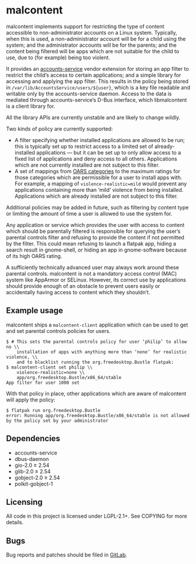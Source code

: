 malcontent
==========

malcontent implements support for restricting the type of content accessible to
non-administrator accounts on a Linux system. Typically, when this is
used, a non-administrator account will be for a child using the system; and the
administrator accounts will be for the parents; and the content being filtered
will be apps which are not suitable for the child to use, due to (for example)
being too violent.

It provides an
[accounts-service](https://gitlab.freedesktop.org/accountsservice/accountsservice)
vendor extension for storing an app filter to
restrict the child’s access to certain applications; and a simple library for
accessing and applying the app filter. This results in the policy being stored
in `/var/lib/AccountsService/users/${user}`, which is a key file readable and
writable only by the accounts-service daemon. Access to the data is mediated
through accounts-service’s D-Bus interface, which libmalcontent is a client
library for.

All the library APIs are currently unstable and are likely to change wildly.

Two kinds of policy are currently supported:
 * A filter specifying whether installed applications are allowed to be run;
   this is typically set up to restrict access to a limited set of
   already-installed applications — but it can be set up to only allow access
   to a fixed list of applications and deny access to all others.
   Applications which are not currently installed are not subject to this
   filter.
 * A set of mappings from [OARS categories](https://hughsie.github.io/oars/) to
   the maximum ratings for those categories which are permissible for a user to
   install apps with. For example, a mapping of `violence-realistic=mild` would
   prevent any applications containing more than ‘mild’ violence from being
   installed. Applications which are already installed are not subject to this
   filter.

Additional policies may be added in future, such as filtering by content type
or limiting the amount of time a user is allowed to use the system for.

Any application or service which provides the user with access to content which
should be parentally filtered is responsible for querying the user’s parental
controls filter and refusing to provide the content if not permitted by the
filter. This could mean refusing to launch a flatpak app, hiding a search
result in gnome-shell, or hiding an app in gnome-software because of its high
OARS rating.

A sufficiently technically advanced user may always work around these parental
controls. malcontent is not a mandatory access control (MAC) system like
AppArmor or SELinux. However, its correct use by applications should provide
enough of an obstacle to prevent users easily or accidentally having access to
content which they shouldn’t.

Example usage
---

malcontent ships a `malcontent-client` application which can be used to get and
set parental controls policies for users.

```
$ # This sets the parental controls policy for user ‘philip’ to allow no \\
    installation of apps with anything more than ‘none’ for realistic violence, \\
    and to blacklist running the org.freedesktop.Bustle flatpak:
$ malcontent-client set philip \\
    violence-realistic=none \\
    app/org.freedesktop.Bustle/x86_64/stable
App filter for user 1000 set
```

With that policy in place, other applications which are aware of malcontent will
apply the policy:

```
$ flatpak run org.freedesktop.Bustle
error: Running app/org.freedesktop.Bustle/x86_64/stable is not allowed by the policy set by your administrator
```

Dependencies
------------

 * accounts-service
 * dbus-daemon
 * gio-2.0 ≥ 2.54
 * glib-2.0 ≥ 2.54
 * gobject-2.0 ≥ 2.54
 * polkit-gobject-1

Licensing
---------

All code in this project is licensed under LGPL-2.1+. See COPYING for more details.

Bugs
----

Bug reports and patches should be filed in
[GitLab](https://gitlab.freedesktop.org/pwithnall/malcontent).
